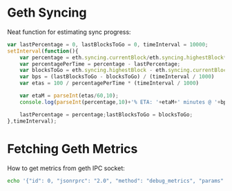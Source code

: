 # Geth Syncing

Neat function for estimating sync progress:
```javascript
var lastPercentage = 0, lastBlocksToGo = 0, timeInterval = 10000;
setInterval(function(){
    var percentage = eth.syncing.currentBlock/eth.syncing.highestBlock*100;
    var percentagePerTime = percentage - lastPercentage;
    var blocksToGo = eth.syncing.highestBlock - eth.syncing.currentBlock;
    var bps = (lastBlocksToGo - blocksToGo) / (timeInterval / 1000)
    var etas = 100 / percentagePerTime * (timeInterval / 1000)

    var etaM = parseInt(etas/60,10);
    console.log(parseInt(percentage,10)+'% ETA: '+etaM+' minutes @ '+bps+'bps');

    lastPercentage = percentage;lastBlocksToGo = blocksToGo;
},timeInterval);
```

# Fetching Geth Metrics

How to get metrics from geth IPC socket:
```bash
echo '{"id": 0, "jsonrprc": "2.0", "method": "debug_metrics", "params": [true]}' | nc -U ~/.ethereum/geth.ipc
```
